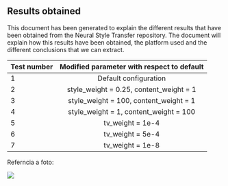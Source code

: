 ## Results obtained 

This document has been generated to explain the different results that have been obtained from the Neural Style Transfer repository. The document will explain how this results have been obtained, the platform used and the different conclusions that we can extract. 

| Test number | Modified parameter with respect to default |
|-------------|:------------------------------------------:|
| 1           |            Default configuration           |
| 2           |   style_weight = 0.25, content_weight = 1  |
| 3           |   style_weight = 100, content_weight = 1   |
| 4           | style_weight = 1, content_weight = 100     |
| 5           | tv_weight = 1e-4                           |
| 6           | tv_weight = 5e-4                           |
| 7           | tv_weight = 1e-8                           |


Referncia a foto:

![](https://github.com/telecombcn-dl/2018-dlai-team5/blob/master/Results/18/_at_iteration_91.png)
